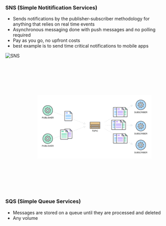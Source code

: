 ### SNS (Simple Notitification Services)
- Sends notifications by the publisher-subscriber methodology for anything that relies on real time events
- Asynchronous messaging done with push messages and no polling required
- Pay as you go, no upfront costs
- best example is to send time critical notifications to mobile apps

![SNS]()

<img src="https://github.com/CullenDolan/AWS-SAA/blob/master/images/sns.png" alt="SNS" height="200" style="vertical-align:top; margin:100px">

### SQS (Simple Queue Services)
- Messages are stored on a queue until they are processed and deleted
- Any volume